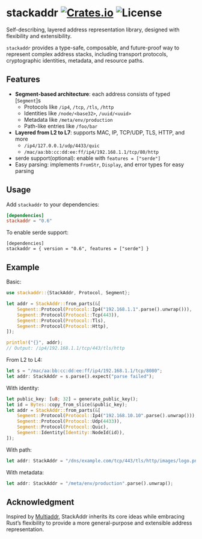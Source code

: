 [crates-badge]: https://img.shields.io/crates/v/stackaddr.svg
[crates-url]: https://crates.io/crates/stackaddr
[license-badge]: https://img.shields.io/crates/l/stackaddr.svg
[doc-url]: https://docs.rs/stackaddr/latest/stackaddr
[stackaddr-github-url]: https://github.com/fortnium/stackaddr

# stackaddr [![Crates.io][crates-badge]][crates-url] ![License][license-badge]
Self-describing, layered address representation library, designed with flexibility and extensibility.

`stackaddr` provides a type-safe, composable, and future-proof way to represent complex address stacks, including transport protocols, cryptographic identities, metadata, and resource paths.  

## Features
- **Segment-based architecture**: each address consists of typed [`Segment`]s
    - Protocols like `/ip4`, `/tcp`, `/tls`, `/http`
    - Identities like `/node/<base32>`, `/uuid/<uuid>`
    - Metadata like `/meta/env/production`
    - Path-like entries like `/foo/bar`
- **Layered from L2 to L7**: supports MAC, IP, TCP/UDP, TLS, HTTP, and more
    - `/ip4/127.0.0.1/udp/4433/quic`
    - `/mac/aa:bb:cc:dd:ee:ff/ip4/192.168.1.1/tcp/80/http`
- serde support(optional): enable with `features = ["serde"]`
- Easy parsing: implements `FromStr`, `Display`, and error types for easy parsing

## Usage
Add `stackaddr` to your dependencies:  
```toml:Cargo.toml
[dependencies]
stackaddr = "0.6"
```

To enable serde support:
```
[dependencies]
stackaddr = { version = "0.6", features = ["serde"] }
```

## Example
Basic:
```rust
use stackaddr::{StackAddr, Protocol, Segment};

let addr = StackAddr::from_parts(&[
    Segment::Protocol(Protocol::Ip4("192.168.1.1".parse().unwrap())),
    Segment::Protocol(Protocol::Tcp(443)),
    Segment::Protocol(Protocol::Tls),
    Segment::Protocol(Protocol::Http),
]);

println!("{}", addr); 
// Output: /ip4/192.168.1.1/tcp/443/tls/http
```

From L2 to L4:
```rust
let s = "/mac/aa:bb:cc:dd:ee:ff/ip4/192.168.1.1/tcp/8080";
let addr: StackAddr = s.parse().expect("parse failed");
```

With identity:
```rust
let public_key: [u8; 32] = generate_public_key();
let id = Bytes::copy_from_slice(&public_key);
let addr = StackAddr::from_parts(&[
    Segment::Protocol(Protocol::Ip4("192.168.10.10".parse().unwrap())),
    Segment::Protocol(Protocol::Udp(4433)),
    Segment::Protocol(Protocol::Quic),
    Segment::Identity(Identity::NodeId(id)),
]);
```

With path:
```rust
let addr: StackAddr = "/dns/example.com/tcp/443/tls/http/images/logo.png".parse().unwrap();
```

With metadata:
```rust
let addr: StackAddr = "/meta/env/production".parse().unwrap();
```

## Acknowledgment
Inspired by [Multiaddr](https://github.com/multiformats/multiaddr),
StackAddr inherits its core ideas while embracing Rust’s flexibility to provide a more general-purpose and extensible address representation.

